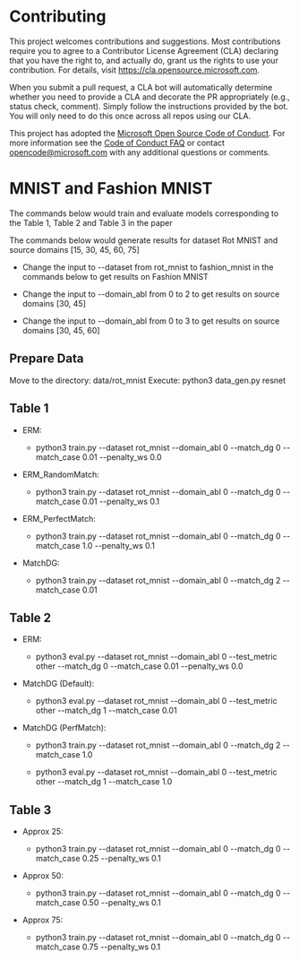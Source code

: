
# Contributing

This project welcomes contributions and suggestions.  Most contributions require you to agree to a
Contributor License Agreement (CLA) declaring that you have the right to, and actually do, grant us
the rights to use your contribution. For details, visit https://cla.opensource.microsoft.com.

When you submit a pull request, a CLA bot will automatically determine whether you need to provide
a CLA and decorate the PR appropriately (e.g., status check, comment). Simply follow the instructions
provided by the bot. You will only need to do this once across all repos using our CLA.

This project has adopted the [Microsoft Open Source Code of Conduct](https://opensource.microsoft.com/codeofconduct/).
For more information see the [Code of Conduct FAQ](https://opensource.microsoft.com/codeofconduct/faq/) or
contact [opencode@microsoft.com](mailto:opencode@microsoft.com) with any additional questions or comments.

# MNIST and Fashion MNIST

The commands below would train and evaluate models corresponding to the Table 1, Table 2 and Table 3 in the paper

The commands below would generate results for dataset Rot MNIST and source domains [15, 30, 45, 60, 75]

* Change the input to --dataset from rot_mnist to fashion_mnist in the commands below to get results on Fashion MNIST

* Change the input to --domain_abl from 0 to 2 to get results on source domains [30, 45]

* Change the input to --domain_abl from 0 to 3 to get results on source domains [30, 45, 60]


## Prepare Data

Move to the directory: data/rot_mnist
Execute: python3 data_gen.py resnet

## Table 1

* ERM: 

  - python3 train.py --dataset rot_mnist --domain_abl 0 --match_dg 0 --match_case 0.01 --penalty_ws 0.0

* ERM_RandomMatch:

  - python3 train.py --dataset rot_mnist --domain_abl 0 --match_dg 0 --match_case 0.01 --penalty_ws 0.1

* ERM_PerfectMatch:

  - python3 train.py --dataset rot_mnist --domain_abl 0 --match_dg 0 --match_case 1.0 --penalty_ws 0.1

* MatchDG:

  - python3 train.py --dataset rot_mnist --domain_abl 0 --match_dg 2 --match_case 0.01


## Table 2

* ERM: 

  - python3 eval.py --dataset rot_mnist --domain_abl 0 --test_metric other --match_dg 0 --match_case 0.01 --penalty_ws 0.0

* MatchDG (Default):

  - python3 eval.py --dataset rot_mnist --domain_abl 0 --test_metric other --match_dg 1 --match_case 0.01

* MatchDG (PerfMatch):

  - python3 train.py --dataset rot_mnist --domain_abl 0 --match_dg 2 --match_case 1.0

  - python3 eval.py --dataset rot_mnist --domain_abl 0 --test_metric other --match_dg 1 --match_case 1.0


## Table 3

* Approx 25:

  - python3 train.py --dataset rot_mnist --domain_abl 0 --match_dg 0 --match_case 0.25 --penalty_ws 0.1

* Approx 50:

  - python3 train.py --dataset rot_mnist --domain_abl 0 --match_dg 0 --match_case 0.50 --penalty_ws 0.1

* Approx 75:

  - python3 train.py --dataset rot_mnist --domain_abl 0 --match_dg 0 --match_case 0.75 --penalty_ws 0.1
